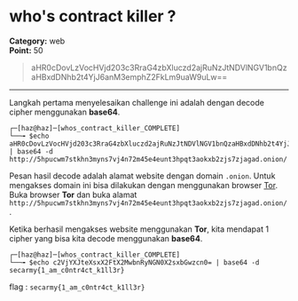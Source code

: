 # who's contract killer ?
**Category:** web <br>
**Point:** 50

> aHR0cDovLzVocHVjd203c3RraG4zbXluczd2ajRuNzJtNDVlNGV1bnQzaHBxdDNhb2t4YjJ6anM3emphZ2FkLm9uaW9uLw==

---

Langkah pertama menyelesaikan challenge ini adalah dengan decode cipher menggunakan **base64**.

```console
┌─[haz@haz]─[whos_contract_killer_COMPLETE]
└──╼ $echo aHR0cDovLzVocHVjd203c3RraG4zbXluczd2ajRuNzJtNDVlNGV1bnQzaHBxdDNhb2t4YjJ6anM3emphZ2FkLm9uaW9uLw== | base64 -d
http://5hpucwm7stkhn3myns7vj4n72m45e4eunt3hpqt3aokxb2zjs7zjagad.onion/
```

Pesan hasil decode adalah alamat website dengan domain `.onion`. Untuk mengakses domain ini bisa dilakukan dengan menggunakan browser [Tor](https://www.torproject.org/download/). Buka browser **Tor** dan buka alamat `http://5hpucwm7stkhn3myns7vj4n72m45e4eunt3hpqt3aokxb2zjs7zjagad.onion/`.

Ketika berhasil mengakses website menggunakan **Tor**, kita mendapat 1 cipher yang bisa kita decode menggunakan **base64**.

```console
┌─[haz@haz]─[whos_contract_killer_COMPLETE]
└──╼ $echo c2VjYXJteXsxX2FtX2MwbnRyNGN0X2sxbGwzcn0= | base64 -d
secarmy{1_am_c0ntr4ct_k1ll3r}
```

flag : `secarmy{1_am_c0ntr4ct_k1ll3r}`
